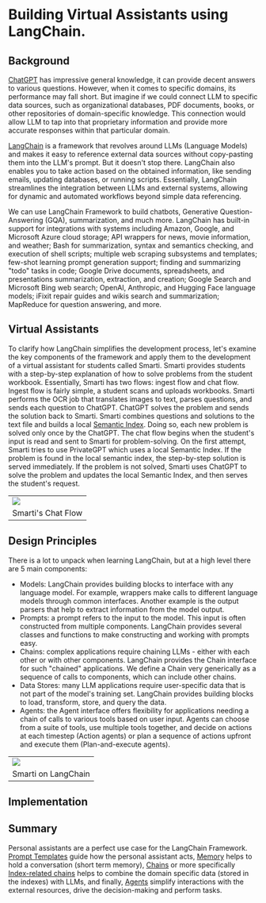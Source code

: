 # Building Virtual Assistants using LangChain.

## Background
[ChatGPT](https://en.wikipedia.org/wiki/ChatGPT) has impressive general knowledge, it can provide decent answers to various questions. However, when it comes to specific domains, its performance may fall short. But imagine if we could connect LLM to specific data sources, such as organizational databases, PDF documents, books, or other repositories of domain-specific knowledge. This connection would allow LLM to tap into that proprietary information and provide more accurate responses within that particular domain.

[LangChain](https://en.wikipedia.org/wiki/LangChain) is a framework that revolves around LLMs (Language Models) and makes it easy to reference external data sources without copy-pasting them into the LLM's prompt. But it doesn't stop there. LangChain also enables you to take action based on the obtained information, like sending emails, updating databases, or running scripts. Essentially, LangChain streamlines the integration between LLMs and external systems, allowing for dynamic and automated workflows beyond simple data referencing.

We can use LangChain Framework to build chatbots, Generative Question-Answering (GQA), summarization, and much more. LangChain has built-in support for integrations with systems including Amazon, Google, and Microsoft Azure cloud storage; API wrappers for news, movie information, and weather; Bash for summarization, syntax and semantics checking, and execution of shell scripts; multiple web scraping subsystems and templates; few-shot learning prompt generation support; finding and summarizing "todo" tasks in code; Google Drive documents, spreadsheets, and presentations summarization, extraction, and creation; Google Search and Microsoft Bing web search; OpenAI, Anthropic, and Hugging Face language models; iFixit repair guides and wikis search and summarization; MapReduce for question answering, and more.

## Virtual Assistants 
To clarify how LangChain simplifies the development process, let's examine the key components of the framework and apply them to the development of a virtual assistant for students called Smarti. Smarti provides students with a step-by-step explanation of how to solve problems from the student workbook. Essentially, Smarti has two flows: ingest flow and chat flow. Ingest flow is fairly simple, a student scans and uploads workbooks. Smarti performs the OCR job that translates images to text, parses questions, and sends each question to ChatGPT. ChatGPT solves the problem and sends the solution back to Smarti. Smarti combines questions and solutions to the text file and builds a local [Semantic Index](https://en.wikipedia.org/wiki/Latent_semantic_analysis). Doing so, each new problem is solved only once by the ChatGPT. The chat flow begins when the student's input is read and sent to Smarti for problem-solving. On the first attempt, Smarti tries to use PrivateGPT which uses a local Semantic Index. If the problem is found in the local semantic index, the step-by-step solution is served immediately. If the problem is not solved, Smarti uses ChatGPT to solve the problem and updates the local Semantic Index, and then serves the student's request.
<table width="256px">
  <tr>
    <td><img src="./images/sequence-1.png"/></td>
  </tr>
  <tr>
    <td align="center">Smarti's Chat Flow</td>
  </tr>
</table> 


## Design Principles
There is a lot to unpack when learning LangChain, but at a high level there are 5 main components: 
- Models: LangChain provides building blocks to interface with any language model. For example, wrappers make calls to different language models through common interfaces. Another example is the output parsers that help to extract information from the model output.
- Prompts: a prompt refers to the input to the model. This input is often constructed from multiple components. LangChain provides several classes and functions to make constructing and working with prompts easy.
- Chains: complex applications require chaining LLMs - either with each other or with other components. LangChain provides the Chain interface for such "chained" applications. We define a Chain very generically as a sequence of calls to components, which can include other chains. 
- Data Stores: many LLM applications require user-specific data that is not part of the model's training set. LangChain provides building blocks to load, transform, store, and query the data.
- Agents: the Agent interface offers flexibility for applications needing a chain of calls to various tools based on user input. Agents can choose from a suite of tools, use multiple tools together, and decide on actions at each timestep (Action agents) or plan a sequence of actions upfront and execute them (Plan-and-execute agents).
<table width="256px">
  <tr>
    <td><img src="./images/langchain.png"/></td>
  </tr>
  <tr>
    <td align="center">Smarti on LangChain</td>
  </tr>
</table>

## Implementation 



## Summary
Personal assistants are a perfect use case for the LangChain Framework. [Prompt Templates](https://docs.langchain.com/docs/components/prompts/prompt-template) guide how the personal assistant acts, [Memory](https://docs.langchain.com/docs/components/memory/chat_message_history) helps to hold a conversation (short term memory), [Chains](https://docs.langchain.com/docs/components/chains/) or more specifically [Index-related chains](https://docs.langchain.com/docs/components/chains/index_related_chains) helps to combine the domain specific data (stored in the indexes) with LLMs, and finally, [Agents](https://docs.langchain.com/docs/components/agents/) simplify interactions with the external resources, drive the decision-making and perform tasks.


  










